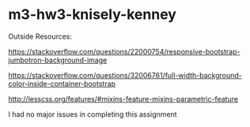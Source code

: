 # m3-hw3-knisely-kenney

Outside Resources:

https://stackoverflow.com/questions/22000754/responsive-bootstrap-jumbotron-background-image

https://stackoverflow.com/questions/32006761/full-width-background-color-inside-container-bootstrap

http://lesscss.org/features/#mixins-feature-mixins-parametric-feature


I had no major issues in completing this assignment
